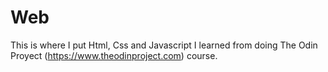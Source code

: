 # Web
This is where I put Html, Css and Javascript I learned from doing The Odin Proyect (https://www.theodinproject.com) course.
